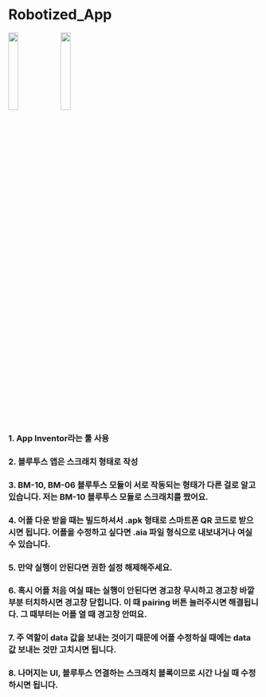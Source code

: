 # Robotized_App


<img width="20%" src="https://user-images.githubusercontent.com/105138423/218001070-12e98bca-7257-43e9-9c25-2be0f6b8693d.jpg"/>
<img width="20%" src="https://user-images.githubusercontent.com/105138423/218001324-657eb03b-3f90-4803-9163-0eccdb8f329b.jpg"/>


### 1. App Inventor라는 툴 사용<br/>



### 2. 블루투스 앱은 스크래치 형태로 작성 <br/>



### 3. BM-10, BM-06 블루투스 모듈이 서로 작동되는 형태가 다른 걸로 알고 있습니다. 저는 BM-10 블루투스 모듈로 스크래치를 짰어요.<br/>



### 4. 어플 다운 받을 때는 빌드하셔서 .apk 형태로 스마트폰 QR 코드로 받으시면 됩니다. 어플을 수정하고 싶다면 .aia 파일 형식으로 내보내거나 여실 수 있습니다.<br/>



### 5. 만약 실행이 안된다면 권한 설정 해제해주세요.<br/>



### 6. 혹시 어플 처음 여실 때는 실행이 안된다면 경고창 무시하고 경고창 바깥 부분 터치하시면 경고창 닫힙니다. 이 때 pairing 버튼 눌러주시면 해결됩니다. 그 때부터는 어플 열 때 경고창 안떠요. <br/>



### 7. 주 역할이 data 값을 보내는 것이기 때문에 어플 수정하실 때에는 data 값 보내는 것만 고치시면 됩니다. <br/>

### 8. 나머지는 UI, 블루투스 연결하는 스크래치 블록이므로 시간 나실 때 수정하시면 됩니다. 
